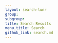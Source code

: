 ```yaml
---
layout: search-lunr
group:
subgroup:
title: Search Results
menu_title: Search
github_link: search.md
---
```

